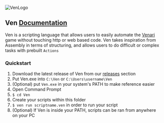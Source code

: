 ![VenLogo](https://user-images.githubusercontent.com/11066768/154343958-091eff77-a38b-4584-9817-b95dcd2c7a85.png)

## Ven [Documentation](https://knexguy101.github.io/Ven/)

Ven is a scripting language that allows users to easily automate the [Venari](https://app.legendsofvenari.com/expedition) game without touching http or web based code. Ven takes inspiration from Assembly in terms of structuring, and allows users to do difficult or complex tasks with prebuilt `Actions`

### Quickstart
1. Download the latest release of Ven from our [releases](https://github.com/knexguy101/Ven/releases) section
2. Put Ven.exe into `C:\Ven` or `C:\Users\username\Ven`
3. (Optional) put `Ven.exe` in your system's PATH to make reference easier
4. Open Command Prompt
5. `$ cd Ven`
6. Create your scripts within this folder
7. `$ ven run scriptname.ven` in order to run your script
8. (Optional) If Ven is inside your PATH, scripts can be ran from anywhere on your PC
